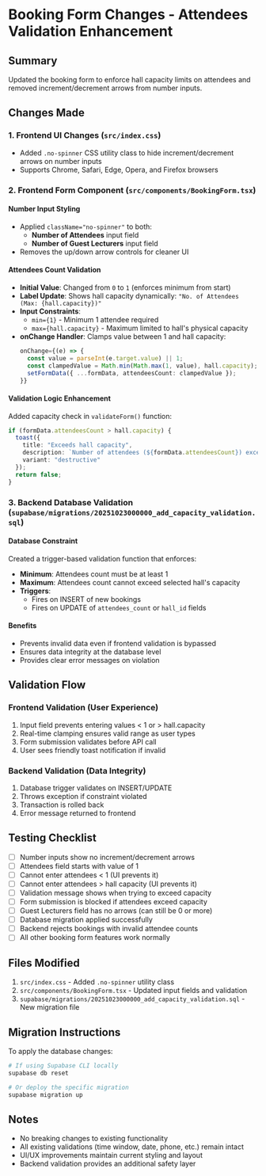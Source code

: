 # Booking Form Changes - Attendees Validation Enhancement

## Summary
Updated the booking form to enforce hall capacity limits on attendees and removed increment/decrement arrows from number inputs.

## Changes Made

### 1. Frontend UI Changes (`src/index.css`)
- Added `.no-spinner` CSS utility class to hide increment/decrement arrows on number inputs
- Supports Chrome, Safari, Edge, Opera, and Firefox browsers

### 2. Frontend Form Component (`src/components/BookingForm.tsx`)

#### Number Input Styling
- Applied `className="no-spinner"` to both:
  - **Number of Attendees** input field
  - **Number of Guest Lecturers** input field
- Removes the up/down arrow controls for cleaner UI

#### Attendees Count Validation
- **Initial Value**: Changed from `0` to `1` (enforces minimum from start)
- **Label Update**: Shows hall capacity dynamically: `"No. of Attendees (Max: {hall.capacity})"`
- **Input Constraints**:
  - `min={1}` - Minimum 1 attendee required
  - `max={hall.capacity}` - Maximum limited to hall's physical capacity
- **onChange Handler**: Clamps value between 1 and hall capacity:
  ```typescript
  onChange={(e) => {
    const value = parseInt(e.target.value) || 1;
    const clampedValue = Math.min(Math.max(1, value), hall.capacity);
    setFormData({ ...formData, attendeesCount: clampedValue });
  }}
  ```

#### Validation Logic Enhancement
Added capacity check in `validateForm()` function:
```typescript
if (formData.attendeesCount > hall.capacity) {
  toast({ 
    title: "Exceeds hall capacity", 
    description: `Number of attendees (${formData.attendeesCount}) exceeds the hall capacity of ${hall.capacity}. Please select a larger hall or reduce attendees.`, 
    variant: "destructive" 
  });
  return false;
}
```

### 3. Backend Database Validation (`supabase/migrations/20251023000000_add_capacity_validation.sql`)

#### Database Constraint
Created a trigger-based validation function that enforces:
- **Minimum**: Attendees count must be at least 1
- **Maximum**: Attendees count cannot exceed selected hall's capacity
- **Triggers**:
  - Fires on INSERT of new bookings
  - Fires on UPDATE of `attendees_count` or `hall_id` fields

#### Benefits
- Prevents invalid data even if frontend validation is bypassed
- Ensures data integrity at the database level
- Provides clear error messages on violation

## Validation Flow

### Frontend Validation (User Experience)
1. Input field prevents entering values < 1 or > hall.capacity
2. Real-time clamping ensures valid range as user types
3. Form submission validates before API call
4. User sees friendly toast notification if invalid

### Backend Validation (Data Integrity)
1. Database trigger validates on INSERT/UPDATE
2. Throws exception if constraint violated
3. Transaction is rolled back
4. Error message returned to frontend

## Testing Checklist

- [ ] Number inputs show no increment/decrement arrows
- [ ] Attendees field starts with value of 1
- [ ] Cannot enter attendees < 1 (UI prevents it)
- [ ] Cannot enter attendees > hall capacity (UI prevents it)
- [ ] Validation message shows when trying to exceed capacity
- [ ] Form submission is blocked if attendees exceed capacity
- [ ] Guest Lecturers field has no arrows (can still be 0 or more)
- [ ] Database migration applied successfully
- [ ] Backend rejects bookings with invalid attendee counts
- [ ] All other booking form features work normally

## Files Modified

1. `src/index.css` - Added `.no-spinner` utility class
2. `src/components/BookingForm.tsx` - Updated input fields and validation
3. `supabase/migrations/20251023000000_add_capacity_validation.sql` - New migration file

## Migration Instructions

To apply the database changes:
```bash
# If using Supabase CLI locally
supabase db reset

# Or deploy the specific migration
supabase migration up
```

## Notes

- No breaking changes to existing functionality
- All existing validations (time window, date, phone, etc.) remain intact
- UI/UX improvements maintain current styling and layout
- Backend validation provides an additional safety layer
